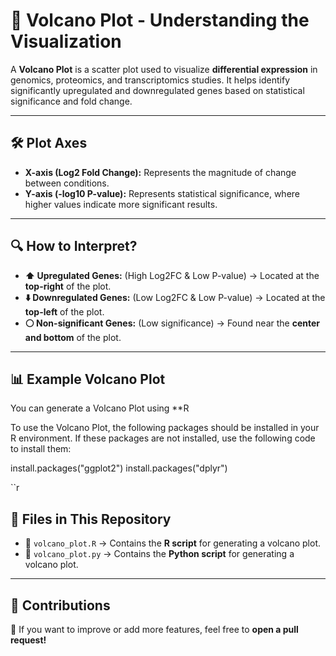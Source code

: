 # **📌 Volcano Plot - Understanding the Visualization**

A **Volcano Plot** is a scatter plot used to visualize **differential expression** in genomics, proteomics, and transcriptomics studies. It helps identify significantly upregulated and downregulated genes based on statistical significance and fold change.

---

## **🛠️ Plot Axes**
- **X-axis (Log2 Fold Change):** Represents the magnitude of change between conditions.
- **Y-axis (-log10 P-value):** Represents statistical significance, where higher values indicate more significant results.

---

## **🔍 How to Interpret?**
- **⬆️ Upregulated Genes:** (High Log2FC & Low P-value) → Located at the **top-right** of the plot.
- **⬇️ Downregulated Genes:** (Low Log2FC & Low P-value) → Located at the **top-left** of the plot.
- **⚪ Non-significant Genes:** (Low significance) → Found near the **center and bottom** of the plot.

---

## **📊 Example Volcano Plot**
You can generate a Volcano Plot using **R 

To use the Volcano Plot, the following packages should be installed in your R environment.
If these packages are not installed, use the following code to install them:

install.packages("ggplot2")
install.packages("dplyr")

``r


## **📂 Files in This Repository**
- 📜 `volcano_plot.R` → Contains the **R script** for generating a volcano plot.
- 🐍 `volcano_plot.py` → Contains the **Python script** for generating a volcano plot.

---

## **📢 Contributions**
🚀 If you want to improve or add more features, feel free to **open a pull request!**
